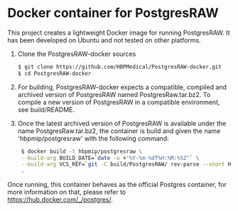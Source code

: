 # Docker container for PostgresRAW

This project creates a lightweight Docker image for running PostgresRAW. It has been developed on Ubuntu and not tested on other platforms.

1. Clone the PostgresRAW-docker sources

    ```sh
    $ git clone https://github.com/HBPMedical/PostgresRAW-docker.git
    $ cd PostgresRAW-docker
    ```

2. For building, PostgresRAW-docker expects a compatible, compiled and archived version of PostgresRAW named PostgresRaw.tar.bz2. To compile a new version of PostgresRAW in a compatible environment, see build/README.

3. Once the latest archived version of PostgresRAW is available under the name PostgresRaw.tar.bz2, the container is build and given the name 'hbpmip/postgresraw' with the following command:
   
   ```sh
    $ docker build -t hbpmip/postgresraw \
    --build-arg BUILD_DATE=`date -u +"%Y-%m-%dT%H:%M:%SZ"` \
    --build-arg VCS_REF=`git -C build/PostgresRAW/ rev-parse --short HEAD` \
    .
    ```

Once running, this container behaves as the official Postgres container, for more
information on that, please refer to https://hub.docker.com/_/postgres/.

